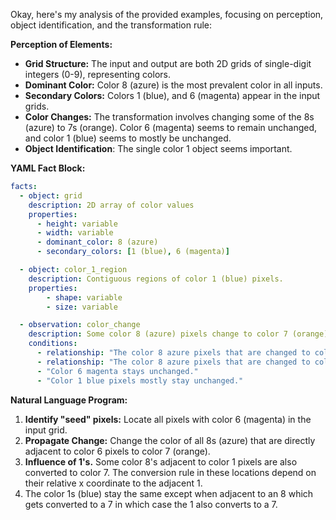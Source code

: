 Okay, here's my analysis of the provided examples, focusing on perception, object identification, and the transformation rule:

**Perception of Elements:**

*   **Grid Structure:** The input and output are both 2D grids of single-digit integers (0-9), representing colors.
*   **Dominant Color:** Color 8 (azure) is the most prevalent color in all inputs.
*   **Secondary Colors:** Colors 1 (blue), and 6 (magenta) appear in the input grids.
*   **Color Changes:** The transformation involves changing some of the 8s (azure) to 7s (orange). Color 6 (magenta) seems to remain unchanged, and color 1 (blue) seems to mostly be unchanged.
* **Object Identification**: The single color 1 object seems important.

**YAML Fact Block:**


```yaml
facts:
  - object: grid
    description: 2D array of color values
    properties:
      - height: variable
      - width: variable
      - dominant_color: 8 (azure)
      - secondary_colors: [1 (blue), 6 (magenta)]

  - object: color_1_region
    description: Contiguous regions of color 1 (blue) pixels.
    properties:
        - shape: variable
        - size: variable

  - observation: color_change
    description: Some color 8 (azure) pixels change to color 7 (orange)
    conditions:
      - relationship: "The color 8 azure pixels that are changed to color 7 orange are adjacent to color 6."
      - relationship: "The color 8 azure pixels that are changed to color 7 orange appear to be near, or influenced by, the location and shape of the regions of color 1 blue."
      - "Color 6 magenta stays unchanged."
      - "Color 1 blue pixels mostly stay unchanged."
```


**Natural Language Program:**

1.  **Identify "seed" pixels:** Locate all pixels with color 6 (magenta) in the input grid.
2.  **Propagate Change:** Change the color of all 8s (azure) that are directly adjacent to color 6 pixels to color 7 (orange).
3. **Influence of 1's.** Some color 8's adjacent to color 1 pixels are also converted to color 7. The conversion rule in these locations depend on their relative x coordinate to the adjacent 1.
4. The color 1s (blue) stay the same except when adjacent to an 8 which gets converted to a 7 in which case the 1 also converts to a 7.

